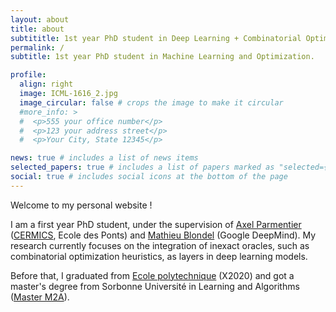 ```yaml
---
layout: about
title: about
subtititle: 1st year PhD student in Deep Learning + Combinatorial Optimization.
permalink: /
subtitle: 1st year PhD student in Machine Learning and Optimization.

profile:
  align: right
  image: ICML-1616_2.jpg
  image_circular: false # crops the image to make it circular
  #more_info: >
  #  <p>555 your office number</p>
  #  <p>123 your address street</p>
  #  <p>Your City, State 12345</p>

news: true # includes a list of news items
selected_papers: true # includes a list of papers marked as "selected={true}"
social: true # includes social icons at the bottom of the page
---
```


Welcome to my personal website !

I am a first year PhD student, under the supervision of [Axel Parmentier](https://axelparmentier.github.io/) ([CERMICS](https://cermics-lab.enpc.fr/), Ecole des Ponts) and [Mathieu Blondel](https://mblondel.org/) (Google DeepMind). My research currently focuses on the integration of inexact oracles, such as combinatorial optimization heuristics, as layers in deep learning models.

Before that, I graduated from [Ecole polytechnique](https://www.polytechnique.edu/) (X2020) and got a master's degree from Sorbonne Université in Learning and Algorithms ([Master M2A](https://m2a.lip6.fr/)).